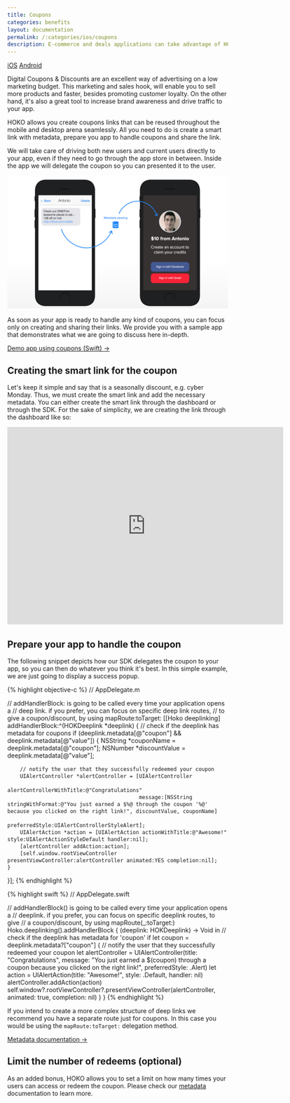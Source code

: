 ```yaml
---
title: Coupons
categories: benefits
layout: documentation
permalink: /:categories/ios/coupons
description: E-commerce and deals applications can take advantage of HOKO by embedding coupons or discounts in their links.
---
```


<a href="#" class="tab active">iOS</a>
<a href="http://support.hokolinks.com/benefits/android/coupons/" class="tab">Android</a>

Digital Coupons & Discounts are an excellent way of advertising on a low marketing budget.
This marketing and sales hook, will enable you to sell more products and faster, besides
promoting customer loyalty. On the other hand, it's also a great tool to increase brand
awareness and drive traffic to your app.

HOKO allows you create coupons links that can be reused throughout the mobile and desktop arena
seamlessly. All you need to do is create a smart link with metadata,
prepare you app to handle coupons and share the link.

We will take care of driving both new users and current users directly to your app, even if they
need to go through the app store in between. Inside the app we will delegate the coupon so you can
presented it to the user.

![Coupons](/assets/images/use-case-coupon.png)

As soon as your app is ready to handle any kind of coupons, you can focus only on creating and
sharing their links. We provide you with a sample app that demonstrates what we are going to discuss
here in-depth.

<a href="https://github.com/hokolinks/HOKOstore" class="btn-next" target="_blank">Demo app using coupons (Swift) &#8594;</a>

## Creating the smart link for the coupon

Let's keep it simple and say that is a seasonally discount, e.g. cyber Monday. Thus, we must create the smart link and add the necessary metadata. You can either create the smart link through the dashboard or through the SDK. For the sake of simplicity, we are creating the link through the dashboard like so:

<iframe width="630" height="450" src="https://www.youtube.com/embed/fpesz5VhrS0" frameborder="0" allowfullscreen></iframe>

## Prepare your app to handle the coupon

The following snippet depicts how our SDK delegates the coupon to your app, so you can then
do whatever you think it's best. In this simple example, we are just going to display a success
popup.

{% highlight objective-c %}
// AppDelegate.m

// addHandlerBlock: is going to be called every time your application opens a
// deep link. if you prefer, you can focus on specific deep link routes,
// to give a coupon/discount, by using mapRoute:toTarget:
[[Hoko deeplinking] addHandlerBlock:^(HOKDeeplink *deeplink) {
    // check if the deeplink has metadata for coupons
    if (deeplink.metadata[@"coupon"] && deeplink.metadata[@"value"]) {
        NSString *couponName = deeplink.metadata[@"coupon"];
        NSNumber *discountValue = deeplink.metadata[@"value"];

        // notify the user that they successfully redeemed your coupon
        UIAlertController *alertController = [UIAlertController
                                              alertControllerWithTitle:@"Congratulations"
                                              message:[NSString stringWithFormat:@"You just earned a $%@ through the coupon '%@' because you clicked on the right link!", discountValue, couponName]
                                              preferredStyle:UIAlertControllerStyleAlert];
        UIAlertAction *action = [UIAlertAction actionWithTitle:@"Awesome!" style:UIAlertActionStyleDefault handler:nil];
        [alertController addAction:action];
        [self.window.rootViewController presentViewController:alertController animated:YES completion:nil];
    }
}];
{% endhighlight %}

{% highlight swift %}
// AppDelegate.swift

// addHandlerBlock() is going to be called every time your application opens a
// deeplink. if you prefer, you can focus on specific deeplink routes, to give
// a coupon/discount, by using mapRoute(_:toTarget:)
Hoko.deeplinking().addHandlerBlock { (deeplink: HOKDeeplink) -> Void in
    // check if the deeplink has metadata for 'coupon'
    if let coupon = deeplink.metadata?["coupon"] {
        // notify the user that they successfully redeemed your coupon
        let alertController = UIAlertController(title: "Congratulations",
                                                message: "You just earned a $\(coupon) through a coupon because you clicked on the right link!", preferredStyle: .Alert)
        let action = UIAlertAction(title: "Awesome!", style: .Default, handler: nil)
        alertController.addAction(action)
        self.window?.rootViewController?.presentViewController(alertController, animated: true, completion: nil)
  }
}
{% endhighlight %}

If you intend to create a more complex structure of deep links we recommend you have a separate
route just for coupons. In this case you would be using the `mapRoute:toTarget:` delegation method.

<a href="http://support.hokolinks.com/ios/ios-deeplinking/#metadata" class="btn-next">Metadata documentation &#8594;</a>

## Limit the number of redeems (optional)

As an added bonus, HOKO allows you to set a limit on how many times your users can access or redeem
the coupon. Please check our
[metadata](http://support.hokolinks.com/ios/ios-deeplinking/#metadata) documentation to learn more.
